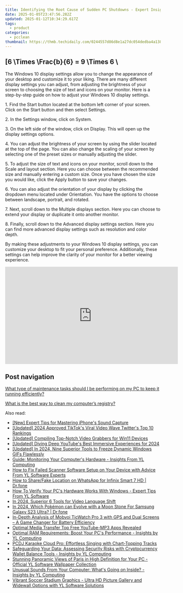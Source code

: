 ```yaml
---
title: Identifying the Root Cause of Sudden PC Shutdowns - Expert Insights From YL Computing
date: 2025-01-05T23:47:56.282Z
updated: 2025-01-12T10:34:29.617Z
tags:
  - product
categories:
  - pcclean
thumbnail: https://thmb.techidaily.com/0244557d86d8e1a27dc054dedba4a1385b1696e504c943e408d092d2c07266c8.jpg
---
```


## \[6 \Times \Frac{b}{6} = 9 \Times 6 \

The Windows 10 display settings allow you to change the appearance of your desktop and customize it to your liking. There are many different display settings you can adjust, from adjusting the brightness of your screen to choosing the size of text and icons on your monitor. Here is a step-by-step guide on how to adjust your Windows 10 display settings. 

1\. Find the Start button located at the bottom left corner of your screen. Click on the Start button and then select Settings.

2\. In the Settings window, click on System.

3\. On the left side of the window, click on Display. This will open up the display settings options. 

4\. You can adjust the brightness of your screen by using the slider located at the top of the page. You can also change the scaling of your screen by selecting one of the preset sizes or manually adjusting the slider.

5\. To adjust the size of text and icons on your monitor, scroll down to the Scale and layout section. Here you can choose between the recommended size and manually entering a custom size. Once you have chosen the size you would like, click the Apply button to save your changes.

6\. You can also adjust the orientation of your display by clicking the dropdown menu located under Orientation. You have the options to choose between landscape, portrait, and rotated.

7\. Next, scroll down to the Multiple displays section. Here you can choose to extend your display or duplicate it onto another monitor.

8\. Finally, scroll down to the Advanced display settings section. Here you can find more advanced display settings such as resolution and color depth. 

By making these adjustments to your Windows 10 display settings, you can customize your desktop to fit your personal preference. Additionally, these settings can help improve the clarity of your monitor for a better viewing experience.

<!-- affiliate ads begin -->
<iframe width="560" height="315" src="https://www.youtube.com/embed/jnITUsxMz5s?si=ohwRVH6eWhVnC6Xf" title="YouTube video player" frameborder="0" allow="accelerometer; autoplay; clipboard-write; encrypted-media; gyroscope; picture-in-picture; web-share" referrerpolicy="strict-origin-when-cross-origin" allowfullscreen></iframe>
<!-- affiliate ads end -->

## Post navigation

[What type of maintenance tasks should I be performing on my PC to keep it running efficiently?](https://tools.techidaily.com/pcclean/products/)

[What is the best way to clean my computer’s registry?](https://tools.techidaily.com/pcclean/products/)

<ins class="adsbygoogle"
     style="display:block"
     data-ad-format="autorelaxed"
     data-ad-client="ca-pub-7571918770474297"
     data-ad-slot="1223367746"></ins>

<ins class="adsbygoogle"
     style="display:block"
     data-ad-client="ca-pub-7571918770474297"
     data-ad-slot="8358498916"
     data-ad-format="auto"
     data-full-width-responsive="true"></ins>

<span class="atpl-alsoreadstyle">Also read:</span>
<div><ul>
<li><a href="https://screen-video-capture.techidaily.com/new-expert-tips-for-mastering-iphones-sound-capture/"><u>[New] Expert Tips for Mastering iPhone's Sound Capture</u></a></li>
<li><a href="https://twitter-videos.techidaily.com/updated-2024-approved-tiktoks-viral-video-wave-twitters-top-10-rankings/"><u>[Updated] 2024 Approved TikTok's Viral Video Wave Twitter's Top 10 Rankings</u></a></li>
<li><a href="https://video-screen-grab.techidaily.com/updated-compiling-top-notch-video-grabbers-for-win11-devices/"><u>[Updated] Compiling Top-Notch Video Grabbers for Win11 Devices</u></a></li>
<li><a href="https://facebook-record-videos.techidaily.com/updated-diving-deep-youtubes-best-immersive-experiences-for-2024/"><u>[Updated] Diving Deep YouTube's Best Immersive Experiences for 2024</u></a></li>
<li><a href="https://video-screen-grab.techidaily.com/updated-in-2024-nine-superior-tools-to-freeze-dynamic-windows-gifs-flawlessly/"><u>[Updated] In 2024, Nine Superior Tools to Freeze Dynamic Windows GIFs Flawlessly</u></a></li>
<li><a href="https://discover-able.techidaily.com/guide-monitoring-your-computers-hardware-insights-from-yl-computing/"><u>Guide: Monitoring Your Computer's Hardware - Insights From YL Computing</u></a></li>
<li><a href="https://discover-able.techidaily.com/how-to-fix-failed-scanner-software-setup-on-your-device-with-advice-from-yl-software-experts/"><u>How to Fix Failed Scanner Software Setup on Your Device with Advice From YL Software Experts</u></a></li>
<li><a href="https://location-social.techidaily.com/how-to-sharefake-location-on-whatsapp-for-infinix-smart-7-hd-drfone-by-drfone-virtual-android/"><u>How to Share/Fake Location on WhatsApp for Infinix Smart 7 HD | Dr.fone</u></a></li>
<li><a href="https://discover-able.techidaily.com/how-to-verify-your-pcs-hardware-works-with-windows-expert-tips-from-yl-software/"><u>How To Verify Your PC's Hardware Works With Windows - Expert Tips From YL Software</u></a></li>
<li><a href="https://some-skills.techidaily.com/in-2024-superior-6-tools-for-video-language-shift/"><u>In 2024, Superior 6 Tools for Video Language Shift</u></a></li>
<li><a href="https://change-location.techidaily.com/in-2024-which-pokemon-can-evolve-with-a-moon-stone-for-samsung-galaxy-s23-ultra-drfone-by-drfone-virtual-android/"><u>In 2024, Which Pokémon can Evolve with a Moon Stone For Samsung Galaxy S23 Ultra? | Dr.fone</u></a></li>
<li><a href="https://buynow-info.techidaily.com/in-depth-analysis-of-mobvoi-ticwatch-pro-3-with-gps-and-dual-screens-a-game-changer-for-battery-efficiency/"><u>In-Depth Analysis of Mobvoi TicWatch Pro 3 with GPS and Dual Screens – A Game Changer for Battery Efficiency</u></a></li>
<li><a href="https://youtube-lab.techidaily.com/al-media-transfer-top-free-youtube-mp3-apps-revealed/"><u>Optimal Media Transfer Top Free YouTube-MP3 Apps Revealed</u></a></li>
<li><a href="https://discover-able.techidaily.com/optimal-ram-requirements-boost-your-pcs-performance-insights-by-yl-computing/"><u>Optimal RAM Requirements: Boost Your PC's Performance - Insights by YL Computing</u></a></li>
<li><a href="https://discover-able.techidaily.com/pcdj-karaoke-cloud-pro-effortless-singing-with-chart-topping-tracks/"><u>PCDJ Karaoke Cloud Pro: Effortless Singing with Chart-Topping Tracks</u></a></li>
<li><a href="https://discover-able.techidaily.com/safeguarding-your-data-assessing-security-risks-with-cryptocurrency-wallet-balance-tools-insights-by-yl-computing/"><u>Safeguarding Your Data: Assessing Security Risks with Cryptocurrency Wallet Balance Tools - Insights by YL Computing</u></a></li>
<li><a href="https://discover-able.techidaily.com/stunning-panoramic-views-of-paris-in-high-definition-for-your-pc-official-yl-software-wallpaper-collection/"><u>Stunning Panoramic Views of Paris in High Definition for Your PC - Official YL Software Wallpaper Collection</u></a></li>
<li><a href="https://discover-able.techidaily.com/unusual-sounds-from-your-computer-whats-going-on-inside-insights-by-yl-computing/"><u>Unusual Sounds From Your Computer: What's Going on Inside? - Insights by YL Computing</u></a></li>
<li><a href="https://discover-able.techidaily.com/vibrant-soccer-stadium-graphics-ultra-hd-picture-gallery-and-widewall-options-with-yl-software-solutions/"><u>Vibrant Soccer Stadium Graphics - Ultra HD Picture Gallery and Widewall Options with YL Software Solutions</u></a></li>
</ul></div>


